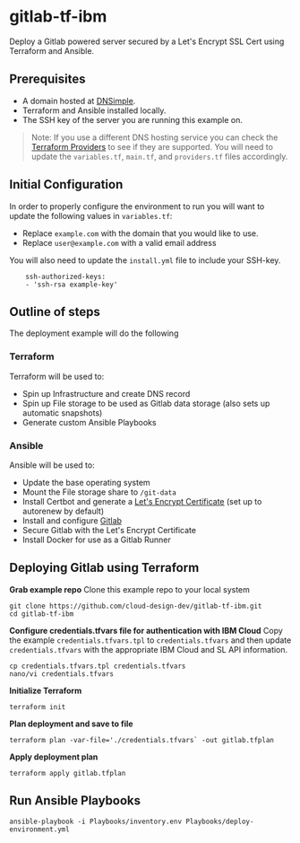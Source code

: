 # gitlab-tf-ibm
Deploy a Gitlab powered server secured by a Let's Encrypt SSL Cert using Terraform and Ansible.

## Prerequisites
 - A domain hosted at [DNSimple](https://dnsimple.com). 
 - Terraform and Ansible installed locally.
 - The SSH key of the server you are running this example on. 

> Note: If you use a different DNS hosting service you can check the [Terraform Providers](https://www.terraform.io/docs/providers/index.html) to see if they are supported. You will need to update the `variables.tf`, `main.tf`, and `providers.tf` files accordingly.

## Initial Configuration
In order to properly configure the environment to run you will want to update the following values in `variables.tf`:

 - Replace `example.com` with the domain that you would like to use.
 - Replace `user@example.com` with a valid email address

You will also need to update the `install.yml` file to include your SSH-key. 

```
    ssh-authorized-keys:
    - 'ssh-rsa example-key'
```

## Outline of steps
The deployment example will do the following

### Terraform
Terraform will be used to:
 - Spin up Infrastructure and create DNS record 
 - Spin up File storage to be used as Gitlab data storage (also sets up automatic snapshots)
 - Generate custom Ansible Playbooks
 
### Ansible
Ansible will be used to:
 - Update the base operating system
 - Mount the File storage share to `/git-data`
 - Install Certbot and generate a [Let's Encrypt Certificate](https://letsencrypt.org/) (set up to autorenew by default)
 - Install and configure [Gitlab](https://about.gitlab.com/stages-devops-lifecycle/)
 - Secure Gitlab with the Let's Encrypt Certificate
 - Install Docker for use as a Gitlab Runner 
 
## Deploying Gitlab using Terraform
**Grab example repo**
Clone this example repo to your local system

```
git clone https://github.com/cloud-design-dev/gitlab-tf-ibm.git
cd gitlab-tf-ibm
```

**Configure credentials.tfvars file for authentication with IBM Cloud**
Copy the example `credentials.tfvars.tpl` to `credentials.tfvars` and then update `credentials.tfvars` with the appropriate IBM Cloud and SL API information. 

```
cp credentials.tfvars.tpl credentials.tfvars
nano/vi credentials.tfvars
```

**Initialize Terraform** 
```
terraform init 
```

**Plan deployment and save to file**

```
terraform plan -var-file='./credentials.tfvars` -out gitlab.tfplan
```

**Apply deployment plan** 

```
terraform apply gitlab.tfplan
```

## Run Ansible Playbooks 

```
ansible-playbook -i Playbooks/inventory.env Playbooks/deploy-environment.yml
```
